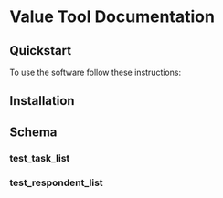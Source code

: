 # Value Tool Documentation

## Quickstart

To use the software follow these instructions:

## Installation

## Schema

### test_task_list

### test_respondent_list
